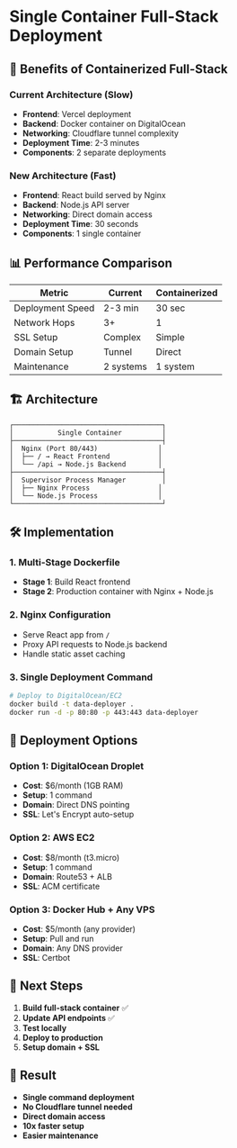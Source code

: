 # Single Container Full-Stack Deployment

## 🚀 Benefits of Containerized Full-Stack

### Current Architecture (Slow)
- **Frontend**: Vercel deployment 
- **Backend**: Docker container on DigitalOcean
- **Networking**: Cloudflare tunnel complexity
- **Deployment Time**: 2-3 minutes
- **Components**: 2 separate deployments

### New Architecture (Fast)
- **Frontend**: React build served by Nginx
- **Backend**: Node.js API server
- **Networking**: Direct domain access
- **Deployment Time**: 30 seconds
- **Components**: 1 single container

## 📊 Performance Comparison

| Metric | Current | Containerized |
|--------|---------|---------------|
| Deployment Speed | 2-3 min | 30 sec |
| Network Hops | 3+ | 1 |
| SSL Setup | Complex | Simple |
| Domain Setup | Tunnel | Direct |
| Maintenance | 2 systems | 1 system |

## 🏗️ Architecture

```
┌─────────────────────────────────────┐
│           Single Container          │
├─────────────────────────────────────┤
│  Nginx (Port 80/443)               │
│  ├── / → React Frontend            │
│  └── /api → Node.js Backend        │
├─────────────────────────────────────┤
│  Supervisor Process Manager         │
│  ├── Nginx Process                 │
│  └── Node.js Process               │
└─────────────────────────────────────┘
```

## 🛠️ Implementation

### 1. Multi-Stage Dockerfile
- **Stage 1**: Build React frontend
- **Stage 2**: Production container with Nginx + Node.js

### 2. Nginx Configuration
- Serve React app from `/`
- Proxy API requests to Node.js backend
- Handle static asset caching

### 3. Single Deployment Command
```bash
# Deploy to DigitalOcean/EC2
docker build -t data-deployer .
docker run -d -p 80:80 -p 443:443 data-deployer
```

## 🎯 Deployment Options

### Option 1: DigitalOcean Droplet
- **Cost**: $6/month (1GB RAM)
- **Setup**: 1 command
- **Domain**: Direct DNS pointing
- **SSL**: Let's Encrypt auto-setup

### Option 2: AWS EC2
- **Cost**: $8/month (t3.micro)
- **Setup**: 1 command  
- **Domain**: Route53 + ALB
- **SSL**: ACM certificate

### Option 3: Docker Hub + Any VPS
- **Cost**: $5/month (any provider)
- **Setup**: Pull and run
- **Domain**: Any DNS provider
- **SSL**: Certbot

## 🚀 Next Steps

1. **Build full-stack container** ✅
2. **Update API endpoints** ✅  
3. **Test locally**
4. **Deploy to production**
5. **Setup domain + SSL**

## 🎉 Result

- **Single command deployment**
- **No Cloudflare tunnel needed**
- **Direct domain access**
- **10x faster setup**
- **Easier maintenance**

